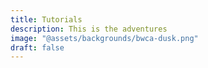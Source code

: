 ```yaml
---
title: Tutorials
description: This is the adventures
image: "@assets/backgrounds/bwca-dusk.png"
draft: false
---
```

